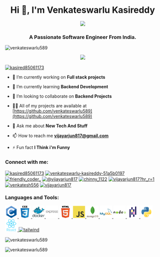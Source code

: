<h1 align="center">Hi 👋, I'm Venkateswarlu Kasireddy</h1>
<div align="center"> <img src="https://photos.google.com/photo/AF1QipNSNKNeiLsvwnnr8AOJS93aPqYpdDUagyg5M80G"> </div>
<h3 align="center">A Passionate Software Engineer From India.</h3>

<p align="left"> <img src="https://komarev.com/ghpvc/?username=venkateswarlu589&label=Profile%20views&color=0e75b6&style=flat" alt="venkateswarlu589" /> </p>
<div align="center"> <img src="https://raw.githubusercontent.com/jaiswaladi246/jaiswaladi246/main/banner-3.png"> </div>
<p align="left"> <a href="https://twitter.com/kasired85061173" target="blank"><img src="https://img.shields.io/twitter/follow/kasired85061173?logo=twitter&style=for-the-badge" alt="kasired85061173" /></a> </p>

- 🔭 I’m currently working on **Full stack projects**

- 🌱 I’m currently learning **Backend Development**

- 👯 I’m looking to collaborate on **Backend Projects**

- 👨‍💻 All of my projects are available at [https://github.com/venkateswarlu589](https://github.com/venkateswarlu589)

- 💬 Ask me about **New Tech And Stuff**

- 📫 How to reach me **vijayarjun817@gmail.com**

- ⚡ Fun fact **I Think i'm Funny**

<h3 align="left">Connect with me:</h3>
<p align="left">
<a href="https://twitter.com/kasired85061173" target="blank"><img align="center" src="https://raw.githubusercontent.com/rahuldkjain/github-profile-readme-generator/master/src/images/icons/Social/twitter.svg" alt="kasired85061173" height="30" width="40" /></a>
<a href="https://linkedin.com/in/venkateswarlu-kasireddy-51a5b0197" target="blank"><img align="center" src="https://raw.githubusercontent.com/rahuldkjain/github-profile-readme-generator/master/src/images/icons/Social/linked-in-alt.svg" alt="venkateswarlu-kasireddy-51a5b0197" height="30" width="40" /></a>
<a href="https://instagram.com/friendly_coder_" target="blank"><img align="center" src="https://raw.githubusercontent.com/rahuldkjain/github-profile-readme-generator/master/src/images/icons/Social/instagram.svg" alt="friendly_coder_" height="30" width="40" /></a>
<a href="https://medium.com/@vijayarjun817" target="blank"><img align="center" src="https://raw.githubusercontent.com/rahuldkjain/github-profile-readme-generator/master/src/images/icons/Social/medium.svg" alt="@vijayarjun817" height="30" width="40" /></a>
<a href="https://www.codechef.com/users/chinny_1122" target="blank"><img align="center" src="https://cdn.jsdelivr.net/npm/simple-icons@3.1.0/icons/codechef.svg" alt="chinny_1122" height="30" width="40" /></a>
<a href="https://www.hackerrank.com/vijayarjun817?hr_r=1" target="blank"><img align="center" src="https://raw.githubusercontent.com/rahuldkjain/github-profile-readme-generator/master/src/images/icons/Social/hackerrank.svg" alt="vijayarjun817?hr_r=1" height="30" width="40" /></a>
<a href="https://www.leetcode.com/venkatesh556" target="blank"><img align="center" src="https://raw.githubusercontent.com/rahuldkjain/github-profile-readme-generator/master/src/images/icons/Social/leet-code.svg" alt="venkatesh556" height="30" width="40" /></a>
<a href="https://auth.geeksforgeeks.org/user/vijayarjun817" target="blank"><img align="center" src="https://raw.githubusercontent.com/rahuldkjain/github-profile-readme-generator/master/src/images/icons/Social/geeks-for-geeks.svg" alt="vijayarjun817" height="30" width="40" /></a>
</p>

<h3 align="left">Languages and Tools:</h3>
<p align="left"> <a href="https://www.cprogramming.com/" target="_blank" rel="noreferrer"> <img src="https://raw.githubusercontent.com/devicons/devicon/master/icons/c/c-original.svg" alt="c" width="40" height="40"/> </a> <a href="https://www.w3schools.com/css/" target="_blank" rel="noreferrer"> <img src="https://raw.githubusercontent.com/devicons/devicon/master/icons/css3/css3-original-wordmark.svg" alt="css3" width="40" height="40"/> </a> <a href="https://www.docker.com/" target="_blank" rel="noreferrer"> <img src="https://raw.githubusercontent.com/devicons/devicon/master/icons/docker/docker-original-wordmark.svg" alt="docker" width="40" height="40"/> </a> <a href="https://expressjs.com" target="_blank" rel="noreferrer"> <img src="https://raw.githubusercontent.com/devicons/devicon/master/icons/express/express-original-wordmark.svg" alt="express" width="40" height="40"/> </a> <a href="https://www.w3.org/html/" target="_blank" rel="noreferrer"> <img src="https://raw.githubusercontent.com/devicons/devicon/master/icons/html5/html5-original-wordmark.svg" alt="html5" width="40" height="40"/> </a> <a href="https://developer.mozilla.org/en-US/docs/Web/JavaScript" target="_blank" rel="noreferrer"> <img src="https://raw.githubusercontent.com/devicons/devicon/master/icons/javascript/javascript-original.svg" alt="javascript" width="40" height="40"/> </a> <a href="https://www.mongodb.com/" target="_blank" rel="noreferrer"> <img src="https://raw.githubusercontent.com/devicons/devicon/master/icons/mongodb/mongodb-original-wordmark.svg" alt="mongodb" width="40" height="40"/> </a> <a href="https://www.mysql.com/" target="_blank" rel="noreferrer"> <img src="https://raw.githubusercontent.com/devicons/devicon/master/icons/mysql/mysql-original-wordmark.svg" alt="mysql" width="40" height="40"/> </a> <a href="https://nodejs.org" target="_blank" rel="noreferrer"> <img src="https://raw.githubusercontent.com/devicons/devicon/master/icons/nodejs/nodejs-original-wordmark.svg" alt="nodejs" width="40" height="40"/> </a> <a href="https://pandas.pydata.org/" target="_blank" rel="noreferrer"> <img src="https://raw.githubusercontent.com/devicons/devicon/2ae2a900d2f041da66e950e4d48052658d850630/icons/pandas/pandas-original.svg" alt="pandas" width="40" height="40"/> </a> <a href="https://www.python.org" target="_blank" rel="noreferrer"> <img src="https://raw.githubusercontent.com/devicons/devicon/master/icons/python/python-original.svg" alt="python" width="40" height="40"/> </a> <a href="https://reactjs.org/" target="_blank" rel="noreferrer"> <img src="https://raw.githubusercontent.com/devicons/devicon/master/icons/react/react-original-wordmark.svg" alt="react" width="40" height="40"/> </a> <a href="https://tailwindcss.com/" target="_blank" rel="noreferrer"> <img src="https://www.vectorlogo.zone/logos/tailwindcss/tailwindcss-icon.svg" alt="tailwind" width="40" height="40"/> </a> </p>

<p><img align="center" src="https://github-readme-stats.vercel.app/api/top-langs?username=venkateswarlu589&show_icons=true&locale=en&layout=compact" alt="venkateswarlu589" /></p>

<p><img align="center" src="https://github-readme-streak-stats.herokuapp.com/?user=venkateswarlu589&" alt="venkateswarlu589" /></p>


